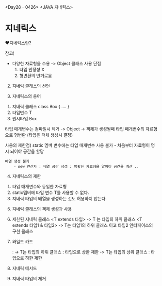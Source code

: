 <Day28 - 0426>
<JAVA 지네릭스>

# 지네릭스

❤️지네릭스란?

참고)
- 다양한 자료형을 수용 -> Object 클래스 사용 
	단점
	1) 타입 안정성 X 
	2) 형변환의 번거로움

2. 지네릭 클래스의 선언

3. 지네릭스의 용어
1) 지네릭 클래스
	class Box<T> { .... }
2) 타입변수 T
3) 원시타입 Box 

타입 매개변수는 컴파일시 제거 -> Object -> 객체가 생성될때 타입 매개변수의 자료형으로 형변환 
(타입은 객체 생성시 결정)

사용의 제한점)
	static 멤버 변수에는 타입 매개변수 사용 불가 
		- 처음부터 자료형이 명시 되어야 공간을 할당 
	
	배열 생성 불가 
		- new 연산자 : 배열 공간 생성 : 명확한 자료형을 알아야 공간을 계산 ..

4. 지네릭스의 제한
1) 타입 매개변수와 동일한 자료형
2) static멤버에 타입 변수 T를 사용할 수 없다.
3) 지네릭 타입의 배열을 생성하는 것도 허용하지 않는다.

5. 지네릭 클래스의 객체 생성과 사용
6. 제한된 지네릭 클래스
	<T extends 타입> -> T 는 타입의 하위 클래스 
	<T extends 타입1 & 타입2> -> T는 타입1의 하위 클래스 이고 타입2 인터페이스의 구현 클래스 
	
7. 와일드 카드
	<?> : <? extends Object>
	<? extends 타입> -> T는 타입의 하위 클래스 : 타입으로 상한 제한 
	<? super 타입> -> T는 타입의 상위 클래스 : 타입으로 하한 제한
8. 지네릭 메서드
9. 지네릭 타입의 제거

